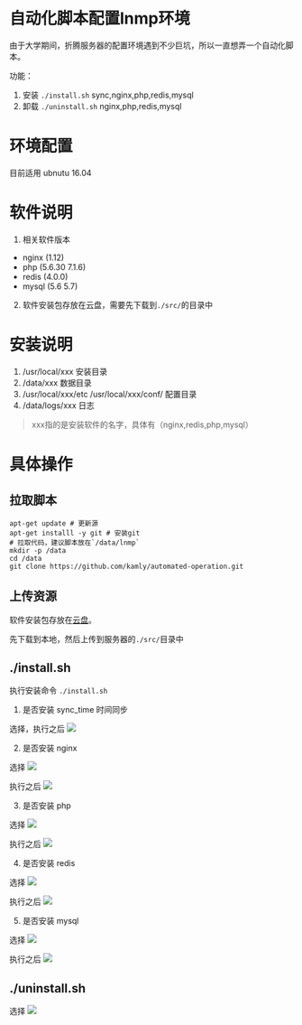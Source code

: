 # 自动化脚本配置lnmp环境

由于大学期间，折腾服务器的配置环境遇到不少巨坑，所以一直想弄一个自动化脚本。

功能：
1. 安装 `./install.sh`   sync,nginx,php,redis,mysql 
2. 卸载 `./uninstall.sh`  nginx,php,redis,mysql

# 环境配置

目前适用
ubnutu 16.04 

# 软件说明

1. 相关软件版本
 - nginx (1.12)
 - php (5.6.30 7.1.6)
 - redis (4.0.0)
 - mysql (5.6 5.7)
2. 软件安装包存放在云盘，需要先下载到`./src/`的目录中


# 安装说明


1.  /usr/local/xxx 安装目录
2.  /data/xxx 数据目录
3.  /usr/local/xxx/etc /usr/local/xxx/conf/ 配置目录
4.  /data/logs/xxx 日志

> xxx指的是安装软件的名字，具体有（nginx,redis,php,mysql）

# 具体操作

## 拉取脚本

```shell
apt-get update # 更新源
apt-get installl -y git # 安装git
# 拉取代码，建议脚本放在`/data/lnmp`
mkdir -p /data
cd /data
git clone https://github.com/kamly/automated-operation.git
```

## 上传资源

软件安装包存放在[云盘](https://pan.baidu.com/s/1jJYgAN0)。

先下载到本地，然后上传到服务器的`./src/`目录中

## ./install.sh

执行安装命令 `./install.sh`

1. 是否安装 sync_time 时间同步

选择，执行之后
![](http://ww1.sinaimg.cn/large/8c2e9604gy1fob9txkgqrj21w41iykde.jpg )

2. 是否安装 nginx 

选择
![](http://ww1.sinaimg.cn/large/8c2e9604gy1fob9tx37xmj21w0118gzl.jpg)

执行之后
![](http://ww1.sinaimg.cn/large/8c2e9604gy1fob9tvnci1j21rc0e6wjr.jpg)

3. 是否安装 php

选择
![](http://ww1.sinaimg.cn/large/8c2e9604gy1fob9txsmuwj21qw0omwo8.jpg)

执行之后
![](http://ww1.sinaimg.cn/large/8c2e9604gy1fob9tvopaaj21rg0hon4j.jpg)

4. 是否安装 redis

选择
![](http://ww1.sinaimg.cn/large/8c2e9604gy1fob9tw2xatj21ri0iy0zm.jpg)

执行之后
![](http://ww1.sinaimg.cn/large/8c2e9604gy1fob9tvnkj8j21ro0h6n0o.jpg)

5. 是否安装 mysql

选择
![](http://ww1.sinaimg.cn/large/8c2e9604gy1fob9twvj6pj21rk0tsajf.jpg)

执行之后
![](http://ww1.sinaimg.cn/large/8c2e9604gy1fob9txsejij21re14e4cg.jpg)


## ./uninstall.sh

选择
![](http://ww1.sinaimg.cn/large/8c2e9604gy1foba8kkyl9j21rg0ycahh.jpg)

